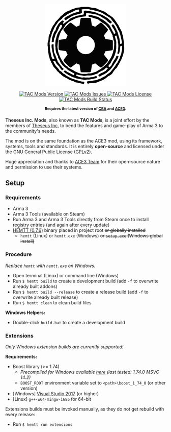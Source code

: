 <p align="center">
    <img src="https://github.com/Theseus-Aegis/Mods/blob/master/extras/assets/logo/TAC-Logo.png">
</p>
<p align="center">
    <a href="https://github.com/Theseus-Aegis/Mods/releases/latest">
        <img src="https://img.shields.io/badge/Version-1.29.0-blue.svg" alt="TAC Mods Version">
    </a>
    <a href="https://github.com/Theseus-Aegis/Mods/issues">
        <img src="https://img.shields.io/github/issues-raw/Theseus-Aegis/Mods.svg?label=Issues" alt="TAC Mods Issues">
    </a>
    <a href="https://github.com/Theseus-Aegis/Mods/blob/master/LICENSE">
        <img src="https://img.shields.io/badge/License-GPLv2-red.svg" alt="TAC Mods License">
    </a>
    <a href="https://travis-ci.org/Theseus-Aegis/Mods">
        <img src="https://img.shields.io/travis/Theseus-Aegis/Mods.svg" alt="TAC Mods Build Status">
    </a>
</p>
<p align="center"><sup><strong>Requires the latest version of <a href="https://github.com/CBATeam/CBA_A3/releases/latest">CBA</a> and <a href="https://github.com/acemod/ACE3/releases/latest">ACE3</a>.</strong></sup></p>

**Theseus Inc. Mods**, also known as **TAC Mods**, is a joint effort by the members of <a href="https://www.theseus-aegis.com/">Theseus Inc.</a> to bend the features and game-play of Arma 3 to the community's needs.

The mod is on the same foundation as the ACE3 mod, using its framework, systems, tools and standards. It is entirely **open-source** and licensed under the GNU General Public License ([GPLv2](https://github.com/Theseus-Aegis/Mods/blob/master/LICENSE)).

Huge appreciation and thanks to [ACE3 Team](https://ace3mod.com/team.html) for their open-source nature and permission to use their systems.


## Setup

### Requirements

- Arma 3
- Arma 3 Tools (available on Steam)
- Run Arma 3 and Arma 3 Tools directly from Steam once to install registry entries (and again after every update)
- [HEMTT (0.7.6)](https://github.com/synixebrett/HEMTT/releases/tag/v0.7.6) binary placed in project root ~~or globally installed~~
  - `hemtt` (Linux) or `hemtt.exe` (Windows) ~~or `setup.exe` (Windows global install)~~

### Procedure

_Replace `hemtt` with `hemtt.exe` on Windows._

- Open terminal (Linux) or command line (Windows)
- Run `$ hemtt build` to create a development build (add `-f` to overwrite already built addons)
- Run `$ hemtt build --release` to create a release build (add `-f` to overwrite already built release)
- Run `$ hemtt clean` to clean build files

**Windows Helpers:**
- Double-click `build.bat` to create a development build

### Extensions

_Only Windows extension builds are currently supported!_

**Requirements:**
- Boost library (>= 1.74)
    - _Precompiled for Windows available [here](https://sourceforge.net/projects/boost/files/boost-binaries/) (last tested: 1.74.0 MSVC 14.2)_
    - `BOOST_ROOT` environment variable set to `<path>\boost_1_74_0` (or other version)
- [Windows] [Visual Studio 2017](https://visualstudio.microsoft.com/downloads/) (or higher)
- [Linux] `g++-w64-mingw-i686` for 64-bit

Extensions builds must be invoked manually, as they do not get rebuild with every release:
- Run `$ hemtt run extensions`
